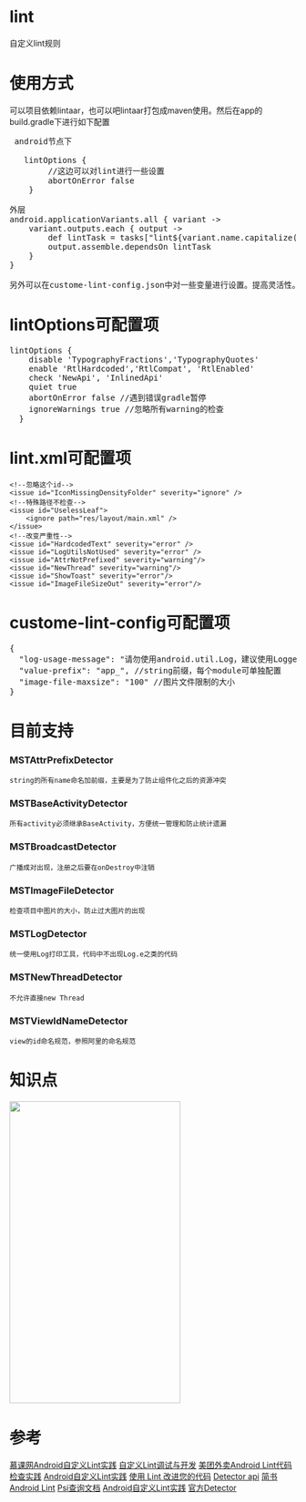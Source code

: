 # lint
自定义lint规则

# 使用方式
可以项目依赖lintaar，也可以吧lintaar打包成maven使用。然后在app的build.gradle下进行如下配置
<pre>
 android节点下
  
   lintOptions {
        //这边可以对lint进行一些设置
        abortOnError false
    }
    
外层
android.applicationVariants.all { variant ->
    variant.outputs.each { output ->
        def lintTask = tasks["lint${variant.name.capitalize()}"]
        output.assemble.dependsOn lintTask
    }
}

另外可以在custome-lint-config.json中对一些变量进行设置。提高灵活性。命令行执行命名./gradlew lint 运行
</pre>

# lintOptions可配置项
<pre>
lintOptions {
    disable 'TypographyFractions','TypographyQuotes'
    enable 'RtlHardcoded','RtlCompat', 'RtlEnabled'
    check 'NewApi', 'InlinedApi'
    quiet true
    abortOnError false //遇到错误gradle暂停
    ignoreWarnings true //忽略所有warning的检查
  }
</pre>

# lint.xml可配置项

> <lint>
    <!--忽略这个id-->
    <issue id="IconMissingDensityFolder" severity="ignore" />
    <!--特殊路径不检查-->
    <issue id="UselessLeaf">
        <ignore path="res/layout/main.xml" />
    </issue>
    <!--改变严重性-->
    <issue id="HardcodedText" severity="error" />
    <issue id="LogUtilsNotUsed" severity="error" />
    <issue id="AttrNotPrefixed" severity="warning"/>
    <issue id="NewThread" severity="warning"/>
    <issue id="ShowToast" severity="error"/>
    <issue id="ImageFileSizeOut" severity="error"/>
</lint>

# custome-lint-config可配置项
<pre>
{
  "log-usage-message": "请勿使用android.util.Log，建议使用Logger工具类", //log打印工具可替换，根据项目来定
  "value-prefix": "app_", //string前缀，每个module可单独配置
  "image-file-maxsize": "100" //图片文件限制的大小
}
</pre>

# 目前支持
### MSTAttrPrefixDetector
    string的所有name命名加前缀，主要是为了防止组件化之后的资源冲突
    
### MSTBaseActivityDetector
    所有activity必须继承BaseActivity，方便统一管理和防止统计遗漏
    
### MSTBroadcastDetector
    广播成对出现，注册之后要在onDestroy中注销
    
### MSTImageFileDetector
    检查项目中图片的大小，防止过大图片的出现
    
### MSTLogDetector
    统一使用Log打印工具，代码中不出现Log.e之类的代码
    
### MSTNewThreadDetector
    不允许直接new Thread
    
### MSTViewIdNameDetector
    view的id命名规范，参照阿里的命名规范

# 知识点
 <img src="https://github.com/liulingfeng/lint/blob/master/screenshot/lint.png" width="300" height="530">

# 参考

[慕课网Android自定义Lint实践](https://www.imooc.com/article/30302?block_id=tuijian_wz)
[自定义Lint调试与开发](https://www.colabug.com/2109876.html)
[美团外卖Android Lint代码检查实践](https://tech.meituan.com/waimai-android-lint.html)
[Android自定义Lint实践](http://www.jcodecraeer.com/a/anzhuokaifa/androidkaifa/2016/0322/4070.html)
[使用 Lint 改进您的代码](https://developer.android.com/studio/write/lint)
[Detector api](https://static.javadoc.io/com.android.tools.lint/lint-api/25.3.0/com/android/tools/lint/detector/api/Detector.html)
[简书Android Lint](https://www.jianshu.com/p/b4c44e62d652)
[Psi查询文档](http://www.jetbrains.org/intellij/sdk/docs/basics/architectural_overview/psi_files.html)
[Android自定义Lint实践](https://tech.meituan.com/android_custom_lint.html)
[官方Detector](https://android.googlesource.com/platform/tools/base/+/master/lint/libs/lint-checks/src/main/java/com/android/tools/lint/checks)
